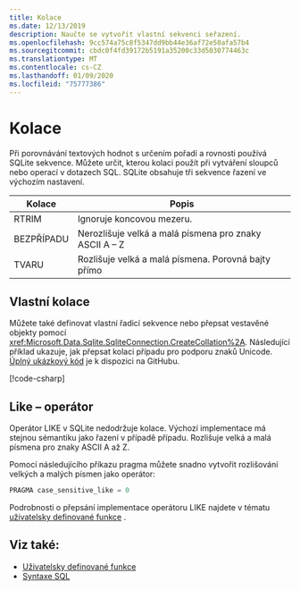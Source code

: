 ```yaml
---
title: Kolace
ms.date: 12/13/2019
description: Naučte se vytvořit vlastní sekvenci seřazení.
ms.openlocfilehash: 9cc574a75c8f5347dd9bb44e36af72e50afa57b4
ms.sourcegitcommit: cbdc0f4fd39172b5191a35200c33d5030774463c
ms.translationtype: MT
ms.contentlocale: cs-CZ
ms.lasthandoff: 01/09/2020
ms.locfileid: "75777386"
---
```

# <a name="collation"></a>Kolace

Při porovnávání textových hodnot s určením pořadí a rovnosti používá SQLite sekvence. Můžete určit, kterou kolaci použít při vytváření sloupců nebo operací v dotazech SQL. SQLite obsahuje tři sekvence řazení ve výchozím nastavení.

| Kolace | Popis                               |
| --------- | ----------------------------------------- |
| RTRIM     | Ignoruje koncovou mezeru.               |
| BEZPŘÍPADU    | Nerozlišuje velká a malá písmena pro znaky ASCII A – Z |
| TVARU    | Rozlišuje velká a malá písmena. Porovná bajty přímo   |

## <a name="custom-collation"></a>Vlastní kolace

Můžete také definovat vlastní řadicí sekvence nebo přepsat vestavěné objekty pomocí <xref:Microsoft.Data.Sqlite.SqliteConnection.CreateCollation%2A>. Následující příklad ukazuje, jak přepsat kolaci případu pro podporu znaků Unicode. [Úplný ukázkový kód](https://github.com/dotnet/samples/blob/master/snippets/standard/data/sqlite/CollationSample/Program.cs) je k dispozici na GitHubu.

[!code-csharp[](../../../../samples/snippets/standard/data/sqlite/CollationSample/Program.cs?name=snippet_Collation)]

## <a name="like-operator"></a>Like – operátor

Operátor LIKE v SQLite nedodržuje kolace. Výchozí implementace má stejnou sémantiku jako řazení v případě případu. Rozlišuje velká a malá písmena pro znaky ASCII A až Z.

Pomocí následujícího příkazu pragma můžete snadno vytvořit rozlišování velkých a malých písmen jako operátor:

```sql
PRAGMA case_sensitive_like = 0
```

Podrobnosti o přepsání implementace operátoru LIKE najdete v tématu [uživatelsky definované funkce](user-defined-functions.md) .

## <a name="see-also"></a>Viz také:

* [Uživatelsky definované funkce](user-defined-functions.md)
* [Syntaxe SQL](https://www.sqlite.org/lang.html)
